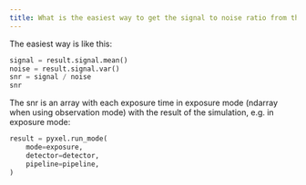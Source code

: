 ```yaml
---
title: What is the easiest way to get the signal to noise ratio from the detector data buckets?
---
```


The easiest way is like this:

```python 
signal = result.signal.mean()
noise = result.signal.var()
snr = signal / noise
snr
```

The snr is an array with each exposure time in exposure mode 
(ndarray when using observation mode) with the result of the simulation, e.g. in exposure mode:
```python
result = pyxel.run_mode(
    mode=exposure,
    detector=detector, 
    pipeline=pipeline,
)
```